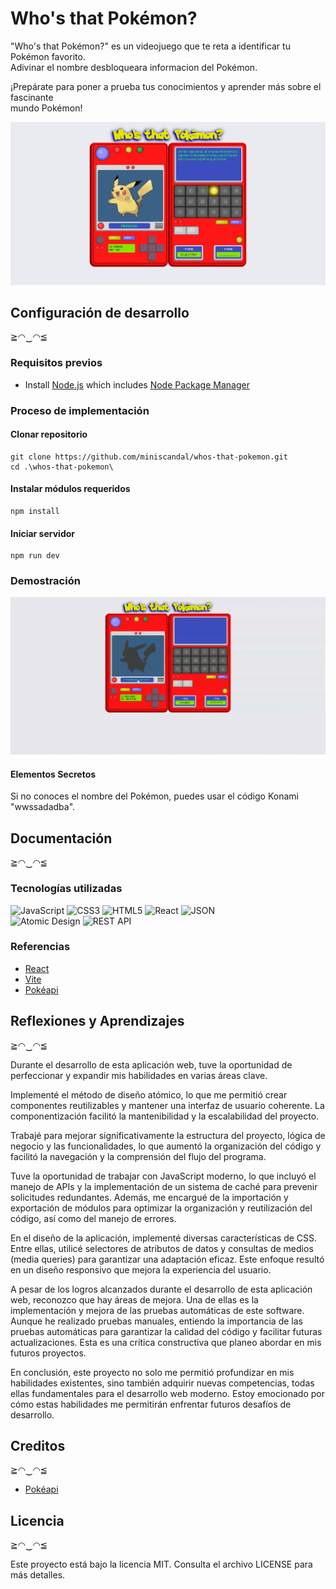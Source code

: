 # Who's that Pokémon?

"Who's that Pokémon?" es un videojuego que te reta a identificar tu Pokémon favorito.  
Adivinar el nombre desbloqueara informacion del Pokémon.

¡Prepárate para poner a prueba tus conocimientos y aprender más sobre el fascinante  
mundo Pokémon!

<img src="./docs/pictures/web-capture.jpeg" width="540">


## Configuración de desarrollo
 ≧◠‿◠≦

### Requisitos previos

* Install [Node.js](https://nodejs.org/es) which includes [Node Package Manager](https://docs.npmjs.com)

### Proceso de implementación

#### Clonar repositorio

```
git clone https://github.com/miniscandal/whos-that-pokemon.git
cd .\whos-that-pokemon\
```

#### Instalar módulos requeridos

```
npm install
```

#### Iniciar servidor

```
npm run dev
```

### Demostración

<img src="./docs/pictures/rec-screen.gif" width="540">


#### Elementos Secretos

Si no conoces el nombre del Pokémon, puedes usar el código Konami "wwssadadba".



## Documentación 
 ≧◠‿◠≦


### Tecnologías utilizadas

![JavaScript](https://img.shields.io/badge/JavaScript-%23323330.svg?style=for-the-badge&logo=javascript&logoColor=%23F7DF1E)
![CSS3](https://img.shields.io/badge/CSS3-%231572B6.svg?style=for-the-badge&logo=css3&logoColor=white)
![HTML5](https://img.shields.io/badge/HTML5-%23E34F26.svg?style=for-the-badge&logo=html5&logoColor=white)
![React](https://img.shields.io/badge/React-%2361DAFB.svg?style=for-the-badge&logo=react&logoColor=black)
![JSON](https://img.shields.io/badge/JSON-%2348494a.svg?style=for-the-badge)  
![Atomic Design](https://img.shields.io/badge/Atomic%20Design-red.svg?style=for-the-badge&logo=atomic-design&logoColor=white)
![REST API](https://img.shields.io/badge/REST%20API-EC9704.svg?style=for-the-badge&logo=api&logoColor=white)

### Referencias

* [React](https://react.dev/)
* [Vite](https://vitejs.dev/)
* [Pokéapi](https://pokeapi.co/docs/v2)











## Reflexiones y Aprendizajes

≧◠‿◠≦

Durante el desarrollo de esta aplicación web, tuve la oportunidad de perfeccionar y expandir
mis habilidades en varias áreas clave.

Implementé el método de diseño atómico, lo que me permitió crear componentes
reutilizables y mantener una interfaz de usuario coherente.
La componentización facilitó la mantenibilidad y la escalabilidad del proyecto.

Trabajé para mejorar significativamente la estructura del proyecto, lógica de
negocio y las funcionalidades, lo que aumentó la organización del código y facilitó la
navegación y la comprensión del flujo del programa.

Tuve la oportunidad de trabajar con JavaScript moderno, lo que incluyó el manejo de APIs y la
implementación de un sistema de caché para prevenir solicitudes redundantes.
Además, me encargué de la importación y exportación de módulos para optimizar la
organización y reutilización del código, así como del manejo de errores.

En el diseño de la aplicación, implementé diversas características de CSS.
Entre ellas, utilicé selectores de atributos de datos y consultas de medios (media queries) para
garantizar una adaptación eficaz.
Este enfoque resultó en un diseño responsivo que mejora la experiencia del
usuario.

A pesar de los logros alcanzados durante el desarrollo de esta aplicación web, reconozco
que hay áreas de mejora. Una de ellas es la implementación y mejora de las pruebas
automáticas de este software. Aunque he realizado pruebas manuales, entiendo la importancia
de las pruebas automáticas para garantizar la calidad del código y facilitar futuras actualizaciones.
Esta es una crítica constructiva que planeo abordar en mis futuros proyectos.

En conclusión, este proyecto no solo me permitió profundizar en mis habilidades existentes, sino
también adquirir nuevas competencias, todas ellas fundamentales para el desarrollo web moderno.
Estoy emocionado por cómo estas habilidades me permitirán enfrentar futuros desafíos de desarrollo.


## Creditos
≧◠‿◠≦

* [Pokéapi](https://pokeapi.co/docs/v2)


## Licencia

≧◠‿◠≦

Este proyecto está bajo la licencia MIT. Consulta el archivo LICENSE para más detalles.
